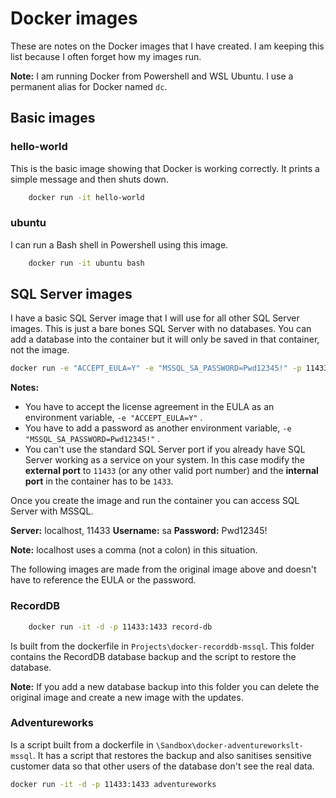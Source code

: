 # Docker images

These are notes on the Docker images that I have created. I am keeping this list because I often forget how my images run.

**Note:** I am running Docker from Powershell and WSL Ubuntu. I use a permanent alias for Docker named ``dc``.

## Basic images

### hello-world

This is the basic image showing that Docker is working correctly. It prints a simple message and then shuts down.

```bash
    docker run -it hello-world
```

### ubuntu

I can run a Bash shell in Powershell using this image.

```bash
    docker run -it ubuntu bash
```

## SQL Server images

I have a basic SQL Server image that I will use for all other SQL Server images. This is just a bare bones SQL Server with no databases. You can add a database into the container but it will only be saved in that container, not the image.

```bash
docker run -e "ACCEPT_EULA=Y" -e "MSSQL_SA_PASSWORD=Pwd12345!" -p 11433:1433 -d mcr.microsoft.com/mssql/server:2019-latest
```

**Notes:**

* You have to accept the license agreement in the EULA as an environment variable, ``-e "ACCEPT_EULA=Y"`` .
* You have to add a password as another environment variable, ``-e "MSSQL_SA_PASSWORD=Pwd12345!"`` .
* You can't use the standard SQL Server port if you already have SQL Server working as a service on your system. In this case modify the **external port** to ``11433`` (or any other valid port number) and the **internal port** in the container has to be ``1433``.

Once you create the image and run the container you can access SQL Server with MSSQL.

**Server:** localhost, 11433
**Username:** sa
**Password:** Pwd12345!

**Note:** localhost uses a comma (not a colon) in this situation.

The following images are made from the original image above and doesn't have to reference the EULA or the password.

### RecordDB

```bash
    docker run -it -d -p 11433:1433 record-db
```

Is built from the dockerfile in ``Projects\docker-recorddb-mssql``. This folder contains the RecordDB database backup and the script to restore the database.

**Note:** If you add a new database backup into this folder you can delete the original image and create a new image with the updates.

### Adventureworks

Is a script built from a dockerfile in ``\Sandbox\docker-adventureworkslt-mssql``. It has a script that restores the backup and also sanitises sensitive customer data so that other users of the database don't see the real data.

```bash
docker run -it -d -p 11433:1433 adventureworks
```
